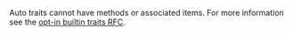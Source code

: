 Auto traits cannot have methods or associated items.
For more information see the [opt-in builtin traits RFC][RFC 19].

[RFC 19]: https://github.com/rust-lang/rfcs/blob/master/text/0019-opt-in-builtin-traits.md

